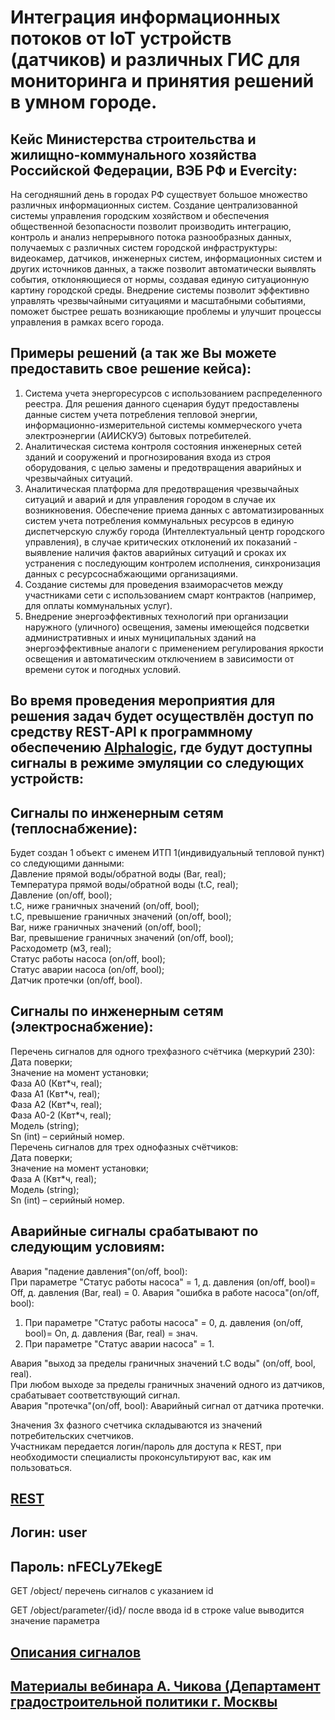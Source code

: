 # Интеграция информационных потоков от IoT устройств (датчиков) и различных ГИС для мониторинга и принятия решений в умном городе.  
## Кейс Министерства строительства и жилищно-коммунального хозяйства Российской Федерации, ВЭБ РФ и Evercity:

На сегодняшний день в городах РФ существует большое множество различных информационных систем. Создание централизованной системы управления городским хозяйством и обеспечения общественной безопасности позволит производить интеграцию, контроль и анализ непрерывного потока разнообразных данных, получаемых с различных систем городской инфраструктуры: видеокамер, датчиков, инженерных систем, информационных систем и других источников данных, а также позволит автоматически выявлять события, отклоняющиеся от нормы, создавая единую ситуационную картину городской среды. Внедрение системы позволит эффективно управлять чрезвычайными ситуациями и масштабными событиями, поможет быстрее решать возникающие проблемы и улучшит процессы управления в рамках всего города. 

## Примеры решений (а так же Вы можете предоставить свое решение кейса):  
1) Система учета энергоресурсов с использованием распределенного реестра. Для решения данного сценария будут предоставлены данные систем учета потребления тепловой энергии, информационно-измерительной системы коммерческого учета электроэнергии (АИИСКУЭ) бытовых потребителей.  
2) Аналитическая система контроля состояния инженерных сетей зданий и сооружений и прогнозирования входа из строя оборудования, с целью замены и предотвращения аварийных и чрезвычайных ситуаций.  
3) Аналитическая платформа для предотвращения чрезвычайных ситуаций и аварий и для управления городом в случае их возникновения. Обеспечение приема данных с автоматизированных систем учета потребления коммунальных ресурсов в единую диспетчерскую службу города (Интеллектуальный центр городского управления), в случае критических отклонений их показаний - выявление наличия фактов аварийных ситуаций и сроках их устранения с последующим контролем исполнения, синхронизация данных с ресурсоснабжающими организациями.  
4) Создание системы для проведения взаиморасчетов между участниками сети с использованием смарт контрактов (например, для оплаты коммунальных услуг).  
5) Внедрение энергоэффективных технологий при организации наружного (уличного) освещения, замены имеющейся подсветки административных и иных муниципальных зданий на энергоэффективные аналоги с применением регулирования яркости освещения и автоматическим отключением в зависимости от времени суток и погодных условий.  

## Во время проведения мероприятия для решения задач будет осуществлён доступ по средству REST-API к программному обеспечению [Alphalogic](https://rest01.alphaopen.com), где будут доступны сигналы в режиме эмуляции со следующих устройств:  

## Сигналы по инженерным сетям (теплоснабжение):  
Будет создан 1 объект с именем ИТП 1(индивидуальный тепловой пункт) со следующими данными:  
Давление прямой воды/обратной воды (Bar, real);  
Температура прямой воды/обратной воды (t.C, real);  
Давление (on/off, bool);  
t.C, ниже граничных значений (on/off, bool);  
t.C, превышение граничных значений (on/off, bool);  
Bar, ниже граничных значений (on/off, bool);  
Bar, превышение граничных значений (on/off, bool);  
Расходометр (м3, real);  
Статус работы насоса (on/off, bool);  
Статус аварии насоса (on/off, bool);  
Датчик протечки (on/off, bool).  

## Сигналы по инженерным сетям (электроснабжение):  
Перечень сигналов для одного трехфазного счётчика (меркурий 230):  
Дата поверки;  
Значение на момент установки;  
Фаза А0 (Квт\*ч, real);  
Фаза А1 (Квт\*ч, real);  
Фаза А2 (Квт\*ч, real);  
Фаза А0-2 (Квт\*ч, real);  
Модель (string);  
Sn (int) – серийный номер.  
Перечень сигналов для трех однофазных счётчиков:  
Дата поверки;  
Значение на момент установки;  
Фаза А (Квт\*ч, real);  
Модель (string);  
Sn (int) – серийный номер.  


## Аварийные сигналы срабатывают по следующим условиям:  
Авария "падение давления"(on/off, bool):  
При параметре "Статус работы насоса" = 1, д. давления (on/off, bool)= Off, д. давления (Bar, real) = 0.
Авария "ошибка в работе насоса"(on/off, bool):

1. При параметре "Статус работы насоса" = 0, д. давления (on/off, bool)= On, д. давления (Bar, real) = знач.
2. При параметре "Статус аварии насоса" = 1. 

Авария "выход за пределы граничных значений t.C воды" (on/off, bool, real).    
При любом выходе за пределы граничных значений одного из датчиков, срабатывает соответствующий сигнал.    
Авария "протечка"(on/off, bool): Аварийный сигнал от датчика протечки.   

Значения 3х фазного счетчика складываются из значений потребительских счетчиков.  
Участникам передается логин/пароль для доступа к REST, при необходимости специалисты проконсультируют вас, как им пользоваться.  

## [REST](https://rest01.alphaopen.com)
## Логин: user

## Пароль: nFECLy7EkegE
GET /object/ перечень сигналов с указанием id

GET /object/parameter/{id}/ после ввода id в строке value выводится значение параметра 

## [Описания сигналов](https://docs.google.com/spreadsheets/d/15RGzyjCAb47tFevEBXVzud6O4dIoM3wsuogCeOuI4fA/edit?usp=sharing)

## [Материалы вебинара А. Чикова (Департамент градостроительной политики г. Москвы](https://drive.google.com/drive/folders/11jxFMPsKyXcVfA9OzXrZL45kLadH_eAE?usp=sharing)


